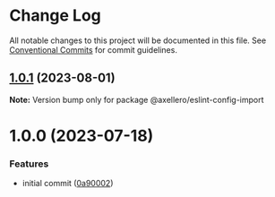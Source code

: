 # Change Log

All notable changes to this project will be documented in this file.
See [Conventional Commits](https://conventionalcommits.org) for commit guidelines.

## [1.0.1](https://github.com/axellero-io/eslint/compare/@axellero/eslint-config-import@1.0.0...@axellero/eslint-config-import@1.0.1) (2023-08-01)

**Note:** Version bump only for package @axellero/eslint-config-import





# 1.0.0 (2023-07-18)


### Features

* initial commit ([0a90002](https://github.com/axellero-io/eslint/commit/0a90002a5bdcfae79bf0c94a2bdc3cf2719f42aa))

